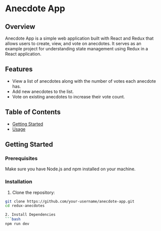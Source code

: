 # Anecdote App

## Overview
Anecdote App is a simple web application built with React and Redux that allows users to create, view, and vote on anecdotes. It serves as an example project for understanding state management using Redux in a React application.

## Features

- View a list of anecdotes along with the number of votes each anecdote has.
- Add new anecdotes to the list.
- Vote on existing anecdotes to increase their vote count.

## Table of Contents
- [Getting Started](#getting-started)
- [Usage](#usage)

## Getting Started

### Prerequisites
Make sure you have Node.js and npm installed on your machine.

### Installation
1. Clone the repository:

```bash
git clone https://github.com/your-username/anecdote-app.git
cd redux-anecdotes

2. Install Dependencies
```bash
npm run dev

